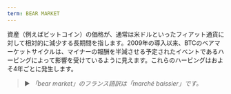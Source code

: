 ```yaml
---
term: BEAR MARKET
---
```


資産（例えばビットコイン）の価格が、通常は米ドルといったフィアット通貨に対して相対的に減少する長期間を指します。2009年の導入以来、BTCのベアマーケットサイクルは、マイナーの報酬を半減させる予定されたイベントであるハービングによって影響を受けているように見えます。これらのハービングはおよそ4年ごとに発生します。

> ► *「bear market」のフランス語訳は「marché baissier」です。*